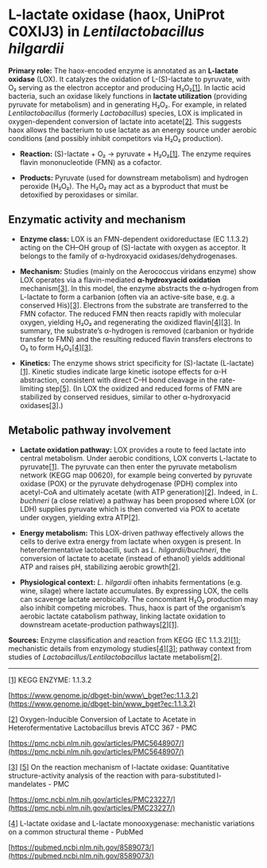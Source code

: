 # L-lactate oxidase (haox, UniProt C0XIJ3) in *Lentilactobacillus hilgardii*

**Primary role:** The haox-encoded enzyme is annotated as an **L-lactate oxidase** (LOX). It catalyzes the oxidation of L-(S)-lactate to pyruvate, with O₂ serving as the electron acceptor and producing H₂O₂[\[1\]](https://www.genome.jp/dbget-bin/www_bget?ec:1.1.3.2#:~:text=Reaction). In lactic acid bacteria, such an oxidase likely functions in **lactate utilization** (providing pyruvate for metabolism) and in generating H₂O₂. For example, in related *Lentilactobacillus* (formerly *Lactobacillus*) species, LOX is implicated in oxygen-dependent conversion of lactate into acetate[\[2\]](https://pmc.ncbi.nlm.nih.gov/articles/PMC5648907/#:~:text=phosphoketolase%20pathway%2C%20but%20no%20acetate,PDH%29%20might%20be). This suggests haox allows the bacterium to use lactate as an energy source under aerobic conditions (and possibly inhibit competitors via H₂O₂ production).

* **Reaction:** (S)-lactate \+ O₂ → pyruvate \+ H₂O₂[\[1\]](https://www.genome.jp/dbget-bin/www_bget?ec:1.1.3.2#:~:text=Reaction). The enzyme requires flavin mononucleotide (FMN) as a cofactor.

* **Products:** Pyruvate (used for downstream metabolism) and hydrogen peroxide (H₂O₂). The H₂O₂ may act as a byproduct that must be detoxified by peroxidases or similar.

## Enzymatic activity and mechanism

* **Enzyme class:** LOX is an FMN-dependent oxidoreductase (EC 1.1.3.2) acting on the CH–OH group of (S)-lactate with oxygen as acceptor. It belongs to the family of α-hydroxyacid oxidases/dehydrogenases.

* **Mechanism:** Studies (mainly on the Aerococcus viridans enzyme) show LOX operates via a flavin-mediated **α-hydroxyacid oxidation** mechanism[\[3\]](https://pmc.ncbi.nlm.nih.gov/articles/PMC23227/#:~:text=has%20been%20interpreted%20as%20supporting,bond%20interaction). In this model, the enzyme abstracts the α-hydrogen from L-lactate to form a carbanion (often via an active-site base, e.g. a conserved His)[\[3\]](https://pmc.ncbi.nlm.nih.gov/articles/PMC23227/#:~:text=has%20been%20interpreted%20as%20supporting,bond%20interaction). Electrons from the substrate are transferred to the FMN cofactor. The reduced FMN then reacts rapidly with molecular oxygen, yielding H₂O₂ and regenerating the oxidized flavin[\[4\]](https://pubmed.ncbi.nlm.nih.gov/8589073/#:~:text=oxidase%2C%20the%20complex%20dissociates%20rapidly%2C,observed%20products%2C%20pyruvate%20and%20H2O2)[\[3\]](https://pmc.ncbi.nlm.nih.gov/articles/PMC23227/#:~:text=has%20been%20interpreted%20as%20supporting,bond%20interaction). In summary, the substrate’s α-hydrogen is removed (carbanion or hydride transfer to FMN) and the resulting reduced flavin transfers electrons to O₂ to form H₂O₂[\[4\]](https://pubmed.ncbi.nlm.nih.gov/8589073/#:~:text=oxidase%2C%20the%20complex%20dissociates%20rapidly%2C,observed%20products%2C%20pyruvate%20and%20H2O2)[\[3\]](https://pmc.ncbi.nlm.nih.gov/articles/PMC23227/#:~:text=has%20been%20interpreted%20as%20supporting,bond%20interaction).

* **Kinetics:** The enzyme shows strict specificity for (S)-lactate (L-lactate)[\[1\]](https://www.genome.jp/dbget-bin/www_bget?ec:1.1.3.2#:~:text=Reaction). Kinetic studies indicate large kinetic isotope effects for α-H abstraction, consistent with direct C–H bond cleavage in the rate-limiting step[\[5\]](https://pmc.ncbi.nlm.nih.gov/articles/PMC23227/#:~:text=The%20rate%20constants%20for%20reduction,The%20results%20are%20compatible%20with). (In LOX the oxidized and reduced forms of FMN are stabilized by conserved residues, similar to other α-hydroxyacid oxidases[\[3\]](https://pmc.ncbi.nlm.nih.gov/articles/PMC23227/#:~:text=has%20been%20interpreted%20as%20supporting,bond%20interaction).)

## Metabolic pathway involvement

* **Lactate oxidation pathway:** LOX provides a route to feed lactate into central metabolism. Under aerobic conditions, LOX converts L-lactate to pyruvate[\[1\]](https://www.genome.jp/dbget-bin/www_bget?ec:1.1.3.2#:~:text=Reaction). The pyruvate can then enter the pyruvate metabolism network (KEGG map 00620), for example being converted by pyruvate oxidase (POX) or the pyruvate dehydrogenase (PDH) complex into acetyl-CoA and ultimately acetate (with ATP generation)[\[2\]](https://pmc.ncbi.nlm.nih.gov/articles/PMC5648907/#:~:text=phosphoketolase%20pathway%2C%20but%20no%20acetate,PDH%29%20might%20be). Indeed, in *L. buchneri* (a close relative) a pathway has been proposed where LOX (or LDH) supplies pyruvate which is then converted via POX to acetate under oxygen, yielding extra ATP[\[2\]](https://pmc.ncbi.nlm.nih.gov/articles/PMC5648907/#:~:text=phosphoketolase%20pathway%2C%20but%20no%20acetate,PDH%29%20might%20be).

* **Energy metabolism:** This LOX-driven pathway effectively allows the cells to derive extra energy from lactate when oxygen is present. In heterofermentative lactobacilli, such as *L. hilgardii/buchneri*, the conversion of lactate to acetate (instead of ethanol) yields additional ATP and raises pH, stabilizing aerobic growth[\[2\]](https://pmc.ncbi.nlm.nih.gov/articles/PMC5648907/#:~:text=phosphoketolase%20pathway%2C%20but%20no%20acetate,PDH%29%20might%20be).

* **Physiological context:** *L. hilgardii* often inhabits fermentations (e.g. wine, silage) where lactate accumulates. By expressing LOX, the cells can scavenge lactate aerobically. The concomitant H₂O₂ production may also inhibit competing microbes. Thus, haox is part of the organism’s aerobic lactate catabolism pathway, linking lactate oxidation to downstream acetate-production pathways[\[2\]](https://pmc.ncbi.nlm.nih.gov/articles/PMC5648907/#:~:text=phosphoketolase%20pathway%2C%20but%20no%20acetate,PDH%29%20might%20be)[\[1\]](https://www.genome.jp/dbget-bin/www_bget?ec:1.1.3.2#:~:text=Reaction).

**Sources:** Enzyme classification and reaction from KEGG (EC 1.1.3.2)[\[1\]](https://www.genome.jp/dbget-bin/www_bget?ec:1.1.3.2#:~:text=Reaction); mechanistic details from enzymology studies[\[4\]](https://pubmed.ncbi.nlm.nih.gov/8589073/#:~:text=oxidase%2C%20the%20complex%20dissociates%20rapidly%2C,observed%20products%2C%20pyruvate%20and%20H2O2)[\[3\]](https://pmc.ncbi.nlm.nih.gov/articles/PMC23227/#:~:text=has%20been%20interpreted%20as%20supporting,bond%20interaction); pathway context from studies of *Lactobacillus/Lentilactobacillus* lactate metabolism[\[2\]](https://pmc.ncbi.nlm.nih.gov/articles/PMC5648907/#:~:text=phosphoketolase%20pathway%2C%20but%20no%20acetate,PDH%29%20might%20be).

---

[\[1\]](https://www.genome.jp/dbget-bin/www_bget?ec:1.1.3.2#:~:text=Reaction) KEGG ENZYME: 1.1.3.2

[https://www.genome.jp/dbget-bin/www\_bget?ec:1.1.3.2](https://www.genome.jp/dbget-bin/www_bget?ec:1.1.3.2)

[\[2\]](https://pmc.ncbi.nlm.nih.gov/articles/PMC5648907/#:~:text=phosphoketolase%20pathway%2C%20but%20no%20acetate,PDH%29%20might%20be)  Oxygen-Inducible Conversion of Lactate to Acetate in Heterofermentative Lactobacillus brevis ATCC 367 \- PMC 

[https://pmc.ncbi.nlm.nih.gov/articles/PMC5648907/](https://pmc.ncbi.nlm.nih.gov/articles/PMC5648907/)

[\[3\]](https://pmc.ncbi.nlm.nih.gov/articles/PMC23227/#:~:text=has%20been%20interpreted%20as%20supporting,bond%20interaction) [\[5\]](https://pmc.ncbi.nlm.nih.gov/articles/PMC23227/#:~:text=The%20rate%20constants%20for%20reduction,The%20results%20are%20compatible%20with)  On the reaction mechanism of l-lactate oxidase: Quantitative structure-activity analysis of the reaction with para-substituted l-mandelates \- PMC 

[https://pmc.ncbi.nlm.nih.gov/articles/PMC23227/](https://pmc.ncbi.nlm.nih.gov/articles/PMC23227/)

[\[4\]](https://pubmed.ncbi.nlm.nih.gov/8589073/#:~:text=oxidase%2C%20the%20complex%20dissociates%20rapidly%2C,observed%20products%2C%20pyruvate%20and%20H2O2) L-lactate oxidase and L-lactate monooxygenase: mechanistic variations on a common structural theme \- PubMed

[https://pubmed.ncbi.nlm.nih.gov/8589073/](https://pubmed.ncbi.nlm.nih.gov/8589073/)